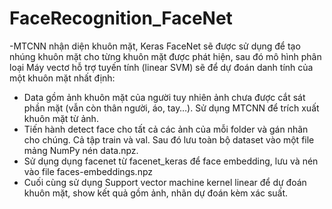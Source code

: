 # FaceRecognition_FaceNet
-MTCNN nhận diện khuôn mặt, Keras FaceNet sẽ được sử dụng để tạo nhúng khuôn mặt cho từng khuôn mặt được phát hiện, sau đó mô hình phân loại Máy vectơ hỗ trợ tuyến tính (linear SVM) sẽ để dự đoán danh tính của một khuôn mặt nhất định:
+ Data gồm ảnh khuôn mặt của người tuy nhiên ảnh chưa được cắt sát phần mặt (vẫn còn thân người, áo, tay…). Sử dụng MTCNN để trích xuất khuôn mặt từ ảnh.
+ Tiến hành detect face cho tất cả các ảnh của mỗi folder và gán nhãn cho chúng. Cả tập train và val. Sau đó lưu toàn bộ dataset vào một file mảng NumPy nén data.npz.
+ Sử dụng dụng facenet từ facenet_keras để face embedding, lưu và nén vào file faces-embeddings.npz
+ Cuối cùng sử dụng Support vector machine kernel linear để dự đoán khuôn mặt, show kết quả gồm ảnh, nhãn dự đoán kèm xác suất.
